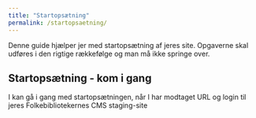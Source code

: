 ```yaml
---
title: "Startopsætning"
permalink: /startopsaetning/
---
```


Denne guide hjælper jer med startopsætning af jeres site. Opgaverne skal udføres i den rigtige rækkefølge og man må ikke springe over.

## Startopsætning - kom i gang
I kan gå i gang med startopsætningen, når I har modtaget URL og login til jeres Folkebibliotekernes CMS staging-site








